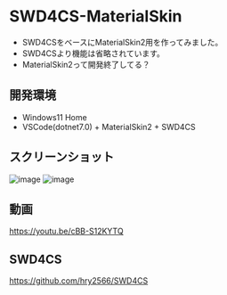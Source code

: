 # SWD4CS-MaterialSkin
 * SWD4CSをベースにMaterialSkin2用を作ってみました。  
 * SWD4CSより機能は省略されています。  
 * MaterialSkin2って開発終了してる？  
  
## 開発環境
 * Windows11 Home  
 * VSCode(dotnet7.0) + MaterialSkin2 + SWD4CS  
   
## スクリーンショット  
![image](https://user-images.githubusercontent.com/86605611/214452747-8f79f25c-7f5e-4b89-845e-2f80e0926c59.png)
![image](https://user-images.githubusercontent.com/86605611/214452891-82c52bb1-f195-434a-9dc2-a65be3d1e3b1.png)
  
## 動画
https://youtu.be/cBB-S12KYTQ  
  
## SWD4CS
https://github.com/hry2566/SWD4CS

